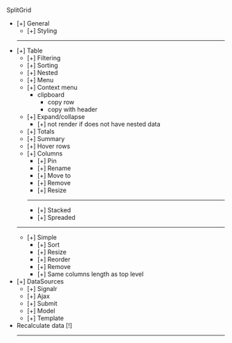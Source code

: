 SplitGrid
- [+] General
  - [+] Styling
  - - -
- [+] Table
  - [+] Filtering
  - [+] Sorting
  - [+] Nested
  - [+] Menu
  - [+] Context menu
    - clipboard
      - copy row
      - copy with header
  - [+] Expand/collapse
    - [+] not render if does not have nested data
  - [+] Totals
  - [+] Summary
  - [+] Hover rows
  - [+] Columns
    - [+] Pin
    - [+] Rename
    - [+] Move to
    - [+] Remove
    - [+] Resize
    - - - 
    - [+] Stacked 
    - [+] Spreaded 
  - - -
  - [+] Simple
    - [+] Sort
    - [+] Resize
    - [+] Reorder
    - [+] Remove 
    - [+] Same columns length as top level
- [+] DataSources
  - [+] Signalr
  - [+] Ajax
  - [+] Submit
  - [+] Model
  - [+] Template
- Recalculate data [!]
  - - -  
